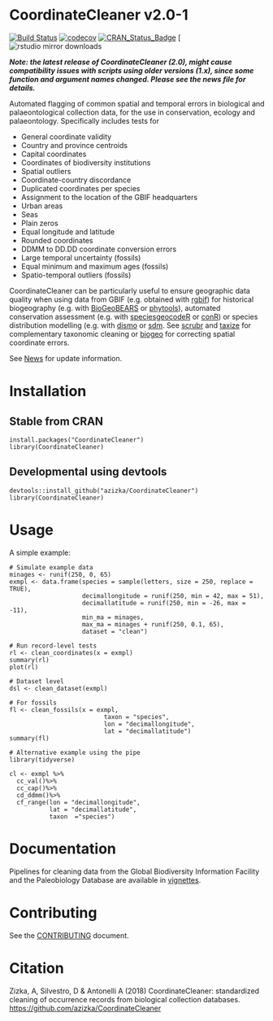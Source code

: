 # CoordinateCleaner v2.0-1
[![Build Status](https://travis-ci.org/azizka/CoordinateCleaner.svg?branch=master)](https://travis-ci.org/azizka/CoordinateCleaner)
[![codecov](https://codecov.io/gh/azizka/CoordinateCleaner/branch/master/graph/badge.svg)](https://codecov.io/gh/azizka/CoordinateCleaner)
[![CRAN_Status_Badge](http://www.r-pkg.org/badges/version/CoordinateCleaner)](https://cran.r-project.org/package=CoordinateCleaner)
[![rstudio mirror downloads](http://cranlogs.r-pkg.org/badges/CoordinateCleaner)

***Note: the latest release of CoordinateCleaner (2.0), might cause compatibility issues with scripts using older versions (1.x), since some function and argument names changed. Please see the news file for details.***


Automated flagging of common spatial and temporal errors in biological and palaeontological collection data, for the use in conservation, ecology and palaeontology. Specifically includes tests for

* General coordinate validity
* Country and province centroids
* Capital coordinates
* Coordinates of biodiversity institutions
* Spatial outliers
* Coordinate-country discordance
* Duplicated coordinates per species
* Assignment to the location of the GBIF headquarters
* Urban areas
* Seas
* Plain zeros
* Equal longitude and latitude
* Rounded coordinates
* DDMM to DD.DD coordinate conversion errors
* Large temporal uncertainty (fossils)
* Equal minimum and maximum ages (fossils)
* Spatio-temporal outliers (fossils)

CoordinateCleaner can be particularly useful to ensure geographic data quality when using data from GBIF (e.g. obtained with [rgbif]( https://github.com/ropensci/rgbif)) for historical biogeography (e.g. with [BioGeoBEARS](https://cran.r-project.org/web/packages/BioGeoBEARS/index.html) or [phytools](https://cran.r-project.org/web/packages/phytools/index.html)), automated conservation assessment (e.g. with [speciesgeocodeR](https://github.com/azizka/speciesgeocodeR/wiki) or [conR](https://cran.r-project.org/web/packages/ConR/index.html)) or species distribution modelling (e.g. with [dismo](https://cran.r-project.org/web/packages/dismo/index.html) or [sdm](https://cran.r-project.org/web/packages/sdm/index.html). See [scrubr](https://github.com/ropensci/scrubr) and [taxize](https://github.com/ropensci/taxize) for complementary taxonomic cleaning or [biogeo](https://github.com/cran/biogeo) for correcting spatial coordinate errors.

See [News](https://github.com/azizka/CoordinateCleaner/blob/master/NEWS.md) for update information.

# Installation
## Stable from CRAN

```{r, evaluate = F}
install.packages("CoordinateCleaner")
library(CoordinateCleaner)
```

## Developmental using devtools
```{r, evaluate = F}
devtools::install_github("azizka/CoordinateCleaner")
library(CoordinateCleaner)
```

# Usage
A simple example:

```{r}
# Simulate example data
minages <- runif(250, 0, 65)
exmpl <- data.frame(species = sample(letters, size = 250, replace = TRUE),
                    decimallongitude = runif(250, min = 42, max = 51),
                    decimallatitude = runif(250, min = -26, max = -11),
                    min_ma = minages,
                    max_ma = minages + runif(250, 0.1, 65),
                    dataset = "clean")

# Run record-level tests
rl <- clean_coordinates(x = exmpl)
summary(rl)
plot(rl)

# Dataset level 
dsl <- clean_dataset(exmpl)

# For fossils
fl <- clean_fossils(x = exmpl,
                          taxon = "species",
                          lon = "decimallongitude", 
                          lat = "decimallatitude")
summary(fl)

# Alternative example using the pipe
library(tidyverse)

cl <- exmpl %>%
  cc_val()%>%
  cc_cap()%>%
  cd_ddmm()%>%
  cf_range(lon = "decimallongitude", 
           lat = "decimallatitude", 
           taxon  ="species")
```

# Documentation
Pipelines for cleaning data from the Global Biodiversity Information Facility and the Paleobiology Database are available in [vignettes](https://github.com/azizka/CoordinateCleaner/tree/master/vignettes).


# Contributing
See the [CONTRIBUTING](https://github.com/azizka/CoordinateCleaner/blob/master/CONTRIBUTING.md) document.

# Citation
Zizka, A, Silvestro, D & Antonelli A (2018) CoordinateCleaner: standardized cleaning of occurrence records from biological collection databases. https://github.com/azizka/CoordinateCleaner


